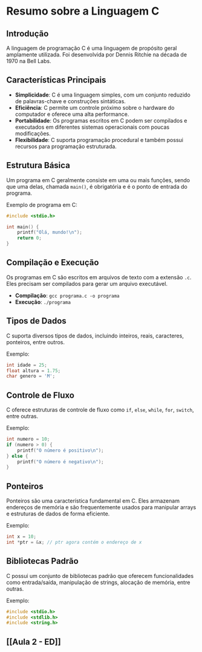 # Resumo sobre a Linguagem C

## Introdução

A linguagem de programação C é uma linguagem de propósito geral amplamente utilizada. Foi desenvolvida por Dennis Ritchie na década de 1970 na Bell Labs.

## Características Principais

- **Simplicidade**: C é uma linguagem simples, com um conjunto reduzido de palavras-chave e construções sintáticas.
- **Eficiência**: C permite um controle próximo sobre o hardware do computador e oferece uma alta performance.
- **Portabilidade**: Os programas escritos em C podem ser compilados e executados em diferentes sistemas operacionais com poucas modificações.
- **Flexibilidade**: C suporta programação procedural e também possui recursos para programação estruturada.

## Estrutura Básica

Um programa em C geralmente consiste em uma ou mais funções, sendo que uma delas, chamada `main()`, é obrigatória e é o ponto de entrada do programa.

Exemplo de programa em C:

```c
#include <stdio.h>

int main() {
    printf("Olá, mundo!\n");
    return 0;
}
```

## Compilação e Execução

Os programas em C são escritos em arquivos de texto com a extensão `.c`. Eles precisam ser compilados para gerar um arquivo executável.

- **Compilação**: `gcc programa.c -o programa`
- **Execução**: `./programa`

## Tipos de Dados

C suporta diversos tipos de dados, incluindo inteiros, reais, caracteres, ponteiros, entre outros.

Exemplo:
```c
int idade = 25; 
float altura = 1.75; 
char genero = 'M';
```

## Controle de Fluxo

C oferece estruturas de controle de fluxo como `if`, `else`, `while`, `for`, `switch`, entre outras.

Exemplo:
```c
int numero = 10;
if (numero > 0) {
    printf("O número é positivo\n");
} else {
    printf("O número é negativo\n");
}
```

## Ponteiros

Ponteiros são uma característica fundamental em C. Eles armazenam endereços de memória e são frequentemente usados para manipular arrays e estruturas de dados de forma eficiente.

Exemplo:
```c
int x = 10;
int *ptr = &x; // ptr agora contém o endereço de x
```

## Bibliotecas Padrão

C possui um conjunto de bibliotecas padrão que oferecem funcionalidades como entrada/saída, manipulação de strings, alocação de memória, entre outras.

Exemplo:
```c
#include <stdio.h>
#include <stdlib.h>
#include <string.h>
```

## [[Aula 2 - ED]]
